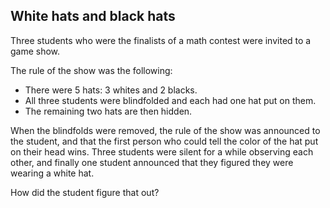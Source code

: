 White hats and black hats
--

Three students who were the finalists of a math contest were invited to a game show. 

The rule of the show was the following:

- There were 5 hats: 3 whites and 2 blacks. 
- All three students were blindfolded and each had one hat put on them.
- The remaining two hats are then hidden.

When the blindfolds were removed, the rule of the show was announced to the student, and that the first person who could tell the color of the hat put on their head wins. Three students were silent for a while observing each other, and finally one student announced that they figured they were wearing a white hat.

How did the student figure that out?
